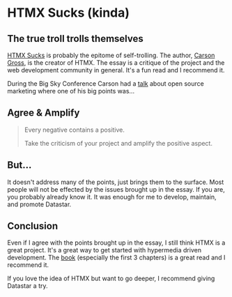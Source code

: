 # HTMX Sucks (kinda)

## The true troll trolls themselves

[HTMX Sucks](https://htmx.org/essays/htmx-sucks/) is probably the epitome of self-trolling. The author, [Carson Gross](https://bigsky.software/cv/), is the creator of HTMX. The essay is a critique of the project and the web development community in general. It's a fun read and I recommend it.

During the Big Sky Conference Carson had a [talk](https://www.youtube.com/watch?v=zGyAWH5btwY) about open source marketing where one of his big points was...

## Agree & Amplify

> Every negative contains a positive.
>
> Take the criticism of your project and amplify the positive aspect.

## But...

It doesn't address many of the points, just brings them to the surface. Most people will not be effected by the issues brought up in the essay. If you are, you probably already know it. It was enough for me to develop, maintain, and promote Datastar.

## Conclusion

Even if I agree with the points brought up in the essay, I still think HTMX is a great project. It's a great way to get started with hypermedia driven development. The [book](https://hypermedia.systems/book/contents/) (especially the first 3 chapters) is a great read and I recommend it.

If you love the idea of HTMX but want to go deeper, I recommend giving Datastar a try.

